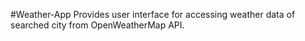 #Weather-App
Provides user interface for accessing weather data of searched city from OpenWeatherMap API.